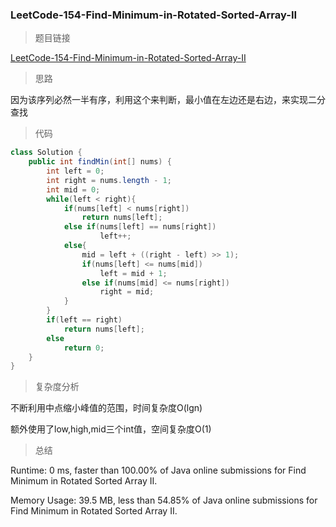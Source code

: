 ### LeetCode-154-Find-Minimum-in-Rotated-Sorted-Array-II

> 题目链接

[LeetCode-154-Find-Minimum-in-Rotated-Sorted-Array-II](https://leetcode.com/problems/find-minimum-in-rotated-sorted-array-ii/)

> 思路

因为该序列必然一半有序，利用这个来判断，最小值在左边还是右边，来实现二分查找

> 代码

```java
class Solution {
    public int findMin(int[] nums) {
        int left = 0;
        int right = nums.length - 1;
        int mid = 0;
        while(left < right){
            if(nums[left] < nums[right])
                return nums[left];
            else if(nums[left] == nums[right])
                    left++;
            else{
                mid = left + ((right - left) >> 1);
                if(nums[left] <= nums[mid])
                    left = mid + 1;
                else if(nums[mid] <= nums[right])
                    right = mid;
            }
        }
        if(left == right)
            return nums[left];
        else
            return 0;
    }
}
```

> 复杂度分析

不断利用中点缩小峰值的范围，时间复杂度O(lgn)

额外使用了low,high,mid三个int值，空间复杂度O(1)

> 总结

Runtime: 0 ms, faster than 100.00% of Java online submissions for Find Minimum in Rotated Sorted Array II.

Memory Usage: 39.5 MB, less than 54.85% of Java online submissions for Find Minimum in Rotated Sorted Array II.
